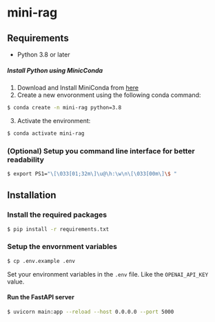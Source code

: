 # mini-rag

## Requirements

- Python 3.8 or later

##### Install Python using MinicConda

1) Download and Install MiniConda from [here](https://docs.anaconda.com/miniconda/#quick-command-line-install)
2) Create a new envoronment using the following conda command:
```bash
$ conda create -n mini-rag python=3.8
```
3) Activate the environment:
```bash
$ conda activate mini-rag
```
### (Optional) Setup you command line interface for better readability
```bash
$ export PS1="\[\033[01;32m\]\u@\h:\w\n\[\033[00m\]\$ "
```

## Installation

### Install the required packages
```bash
$ pip install -r requirements.txt
```

### Setup the envornment variables 
```bash
$ cp .env.example .env
```
Set your environment variables in the `.env` file. Like the `OPENAI_API_KEY` value.

#### Run the FastAPI server
```bash
$ uvicorn main:app --reload --host 0.0.0.0 --port 5000
```